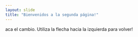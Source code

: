 ```yaml
---
layout: slide
title: "Bienvenidos a la segunda página!"
---
```

aca el cambio.
Utiliza la flecha hacia la izquierda para volver!